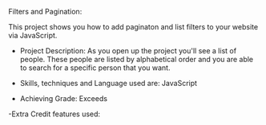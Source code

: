 Filters and Pagination:

This project shows you how to add paginaton and list filters to your website via JavaScript.

- Project Description:
  As you open up the project you'll see a list of people. These people are listed by alphabetical order and you are able to search for a specific person that you want.

* Skills, techniques and Language used are: JavaScript

* Achieving Grade:
  Exceeds

-Extra Credit features used:

